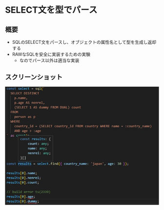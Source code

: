 # SELECT文を型でパース
## 概要
- SQLのSELECT文をパースし、オブジェクトの属性名として型を生成し返却する
- RAWなSQLを安全に実装するための実験
  - なのでパース以外は適当な実装
  
## スクリーンショット
![index.ts](image/screenshot.jpg)
